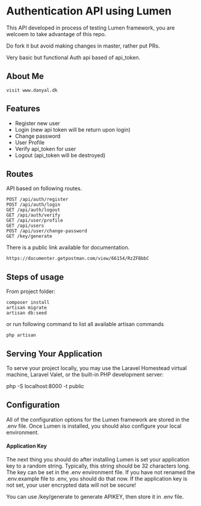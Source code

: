 # Authentication API using Lumen

This API developed in process of testing Lumen framework, you are welcoem to take advantage of this repo.

Do fork it but avoid making changes in master, rather put PRs.

Very basic but functional Auth api based of api_token.

## About Me
	
	visit www.danyal.dk
	
## Features 
 
 * Register new user
 * Login (new api token will be return upon login)
 * Change password
 * User Profile
 * Verify api_token for user
 * Logout (api_token will be destroyed)
 
## Routes 
API based on following routes.

	POST /api/auth/register
	POST /api/auth/login
	GET /api/auth/logout
	GET /api/auth/verify
	GET /api/user/profile
	GET /api/users
	POST /api/user/change-password
	GET /key/generate
	
There is a public link available for documentation.

	https://documenter.getpostman.com/view/66154/RzZFBbbC

## Steps of usage
From project folder:

	composer install	
	artisan migrate
	artisan db:seed


or run following command to list all available artisan commands 

	php artisan

## Serving Your Application
To serve your project locally, you may use the Laravel Homestead virtual machine, Laravel Valet, or the built-in PHP development server:

php -S localhost:8000 -t public

## Configuration
All of the configuration options for the Lumen framework are stored in the .env file. Once Lumen is installed, you should also configure your local environment.

#### Application Key
The next thing you should do after installing Lumen is set your application key to a random string. Typically, this string should be 32 characters long. The key can be set in the .env environment file. If you have not renamed the .env.example file to .env, you should do that now. If the application key is not set, your user encrypted data will not be secure!

You can use /key/generate to generate APIKEY, then store it in .env file.
